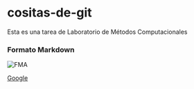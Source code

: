 # cositas-de-git
Esta es una tarea de Laboratorio de Métodos Computacionales 


### Formato Markdown

![FMA](http://6iee.com/data/uploads/18/682732.jpg "FMA")

[Google](https://www.google.com)
